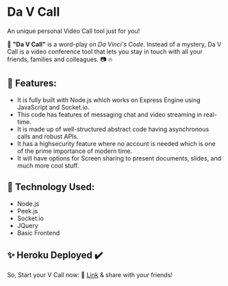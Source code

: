 # Da V Call
An unique personal Video Call tool just for you!

:bookmark: **"Da V Call"** is a word-play on *Da Vinci's Code*. Instead of a mystery, Da V Call is a video conference tool that lets you stay in touch with all your friends, families and colleagues. :camera: :fire:

## :dart: Features:
- It is fully built with Node.js which works on Express Engine using JavaScript and Socket.io. 
- This code has features of messaging chat and video streaming in real-time.
- It is made up of well-structured abstract code having asynchronous calls and robust APIs. 
- It has a highsecurity  feature where no account is needed which is one of the prime importance of modern time. 
- It will have options for Screen sharing to present documents, slides, 
and much more cool stuff.

## :scroll: Technology Used:
- Node.js
- Peek.js
- Socket.io
- JQuery
- Basic Frontend

## :sparkles: Heroku Deployed :heavy_check_mark:

So, Start your V Call now: :link: [Link](https://da-v-call.herokuapp.com/) & share with your friends!
